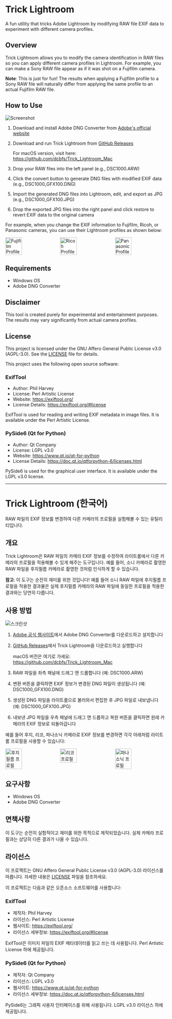 # Trick Lightroom

A fun utility that tricks Adobe Lightroom by modifying RAW file EXIF data to experiment with different camera profiles.

## Overview

Trick Lightroom allows you to modify the camera identification in RAW files so you can apply different camera profiles in Lightroom. For example, you can make a Sony RAW file appear as if it was shot on a Fujifilm camera.

**Note**: This is just for fun! The results when applying a Fujifilm profile to a Sony RAW file will naturally differ from applying the same profile to an actual Fujifilm RAW file.

## How to Use

![Screenshot](/.github/screenshot.png)

1. Download and install Adobe DNG Converter from [Adobe's official website](https://helpx.adobe.com/camera-raw/using/adobe-dng-converter.html)
2. Download and run Trick Lightroom from [GitHub Releases](https://github.com/yourusername/Trick_Lightroom/releases)

   For macOS version, visit here: https://github.com/dcbfs/Trick_Lightroom_Mac
3. Drop your RAW files into the left panel (e.g., DSC1000.ARW)
4. Click the convert button to generate DNG files with modified EXIF data (e.g., DSC1000_GFX100.DNG)  
5. Import the generated DNG files into Lightroom, edit, and export as JPG (e.g., DSC1000_GFX100.JPG)
6. Drop the exported JPG files into the right panel and click restore to revert EXIF data to the original camera

For example, when you change the EXIF information to Fujifilm, Ricoh, or Panasonic cameras, you can use their Lightroom profiles as shown below:

<div style="display: flex; justify-content: space-between;">
    <img src="/.github/fuji.png" width="32%" alt="Fujifilm Profile">
    <img src="/.github/ricoh.png" width="32%" alt="Ricoh Profile">
    <img src="/.github/panasonic.png" width="32%" alt="Panasonic Profile">
</div>

## Requirements

- Windows OS
- Adobe DNG Converter

## Disclaimer

This tool is created purely for experimental and entertainment purposes. The results may vary significantly from actual camera profiles.

## License

This project is licensed under the GNU Affero General Public License v3.0 (AGPL-3.0). See the [LICENSE](LICENSE) file for details.

This project uses the following open source software:

### ExifTool
- Author: Phil Harvey
- License: Perl Artistic License
- Website: https://exiftool.org/
- License Details: https://exiftool.org/#license

ExifTool is used for reading and writing EXIF metadata in image files. It is available under the Perl Artistic License.

### PySide6 (Qt for Python)
- Author: Qt Company
- License: LGPL v3.0
- Website: https://www.qt.io/qt-for-python
- License Details: https://doc.qt.io/qtforpython-6/licenses.html

PySide6 is used for the graphical user interface. It is available under the LGPL v3.0 license.

---

# Trick Lightroom (한국어)

RAW 파일의 EXIF 정보를 변경하여 다른 카메라의 프로필을 실험해볼 수 있는 유틸리티입니다.

## 개요

Trick Lightroom은 RAW 파일의 카메라 EXIF 정보를 수정하여 라이트룸에서 다른 카메라의 프로필을 적용해볼 수 있게 해주는 도구입니다. 예를 들어, 소니 카메라로 촬영한 RAW 파일을 후지필름 카메라로 촬영한 것처럼 인식하게 할 수 있습니다.

**참고**: 이 도구는 순전히 재미를 위한 것입니다! 예를 들어 소니 RAW 파일에 후지필름 프로필을 적용한 결과물은 실제 후지필름 카메라의 RAW 파일에 동일한 프로필을 적용한 결과와는 당연히 다릅니다.

## 사용 방법

![스크린샷](/.github/screenshot.png)

1. [Adobe 공식 웹사이트](https://helpx.adobe.com/kr/camera-raw/using/adobe-dng-converter.html)에서 Adobe DNG Converter를 다운로드하고 설치합니다
2. [GitHub Releases](https://github.com/newboon/Trick_Lightroom/releases)에서 Trick Lightroom을 다운로드하고 실행합니다

   macOS 버전은 여기로 가세요: https://github.com/dcbfs/Trick_Lightroom_Mac
3. RAW 파일을 좌측 패널에 드래그 앤 드롭합니다 (예: DSC1000.ARW)
4. 변환 버튼을 클릭하면 EXIF 정보가 변경된 DNG 파일이 생성됩니다 (예: DSC1000_GFX100.DNG)
5. 생성된 DNG 파일을 라이트룸으로 불러와서 편집한 후 JPG 파일로 내보냅니다 (예: DSC1000_GFX100.JPG)
6. 내보낸 JPG 파일을 우측 패널에 드래그 앤 드롭하고 복원 버튼을 클릭하면 원래 카메라의 EXIF 정보로 되돌아갑니다

예를 들어 후지, 리코, 파나소닉 카메라로 EXIF 정보를 변경하면 각각 아래처럼 라이트룸 프로필을 사용할 수 있습니다:

<div style="display: flex; justify-content: space-between;">
    <img src="/.github/fuji.png" width="32%" alt="후지필름 프로필">
    <img src="/.github/ricoh.png" width="32%" alt="리코 프로필">
    <img src="/.github/panasonic.png" width="32%" alt="파나소닉 프로필">
</div>

## 요구사항

- Windows OS
- Adobe DNG Converter

## 면책사항

이 도구는 순전히 실험적이고 재미를 위한 목적으로 제작되었습니다. 실제 카메라 프로필과는 상당히 다른 결과가 나올 수 있습니다.

## 라이선스

이 프로젝트는 GNU Affero General Public License v3.0 (AGPL-3.0) 라이선스를 따릅니다. 자세한 내용은 [LICENSE](LICENSE) 파일을 참조하세요.

이 프로젝트는 다음과 같은 오픈소스 소프트웨어를 사용합니다:

### ExifTool
- 제작자: Phil Harvey
- 라이선스: Perl Artistic License
- 웹사이트: https://exiftool.org/
- 라이선스 세부정보: https://exiftool.org/#license

ExifTool은 이미지 파일의 EXIF 메타데이터를 읽고 쓰는 데 사용됩니다. Perl Artistic License 하에 제공됩니다.

### PySide6 (Qt for Python)
- 제작자: Qt Company
- 라이선스: LGPL v3.0
- 웹사이트: https://www.qt.io/qt-for-python
- 라이선스 세부정보: https://doc.qt.io/qtforpython-6/licenses.html

PySide6는 그래픽 사용자 인터페이스를 위해 사용됩니다. LGPL v3.0 라이선스 하에 제공됩니다.
